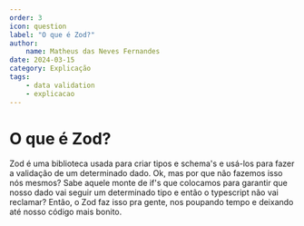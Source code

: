 ```yaml
---
order: 3
icon: question
label: "O que é Zod?"
author:
    name: Matheus das Neves Fernandes
date: 2024-03-15
category: Explicação
tags:
    - data validation
    - explicacao
---
```


# O que é Zod?

Zod é uma biblioteca usada para criar tipos e schema's e usá-los para fazer a validação de um determinado dado. Ok, mas por que não fazemos isso nós mesmos? Sabe aquele monte de if's que colocamos para garantir que nosso dado vai seguir um determinado tipo e então o typescript não vai reclamar? Então, o Zod faz isso pra gente, nos poupando tempo e deixando até nosso código mais bonito.